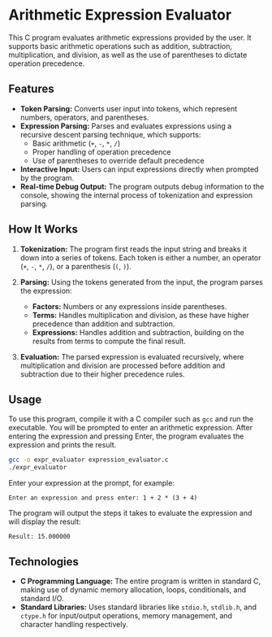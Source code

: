 # Arithmetic Expression Evaluator

This C program evaluates arithmetic expressions provided by the user. It supports basic arithmetic operations such as addition, subtraction, multiplication, and division, as well as the use of parentheses to dictate operation precedence.

## Features

- **Token Parsing:** Converts user input into tokens, which represent numbers, operators, and parentheses.
- **Expression Parsing:** Parses and evaluates expressions using a recursive descent parsing technique, which supports:
  - Basic arithmetic (`+`, `-`, `*`, `/`)
  - Proper handling of operation precedence
  - Use of parentheses to override default precedence
- **Interactive Input:** Users can input expressions directly when prompted by the program.
- **Real-time Debug Output:** The program outputs debug information to the console, showing the internal process of tokenization and expression parsing.

## How It Works

1. **Tokenization:** The program first reads the input string and breaks it down into a series of tokens. Each token is either a number, an operator (`+`, `-`, `*`, `/`), or a parenthesis (`(`, `)`).
   
2. **Parsing:** Using the tokens generated from the input, the program parses the expression:
   - **Factors:** Numbers or any expressions inside parentheses.
   - **Terms:** Handles multiplication and division, as these have higher precedence than addition and subtraction.
   - **Expressions:** Handles addition and subtraction, building on the results from terms to compute the final result.

3. **Evaluation:** The parsed expression is evaluated recursively, where multiplication and division are processed before addition and subtraction due to their higher precedence rules.

## Usage

To use this program, compile it with a C compiler such as `gcc` and run the executable. You will be prompted to enter an arithmetic expression. After entering the expression and pressing Enter, the program evaluates the expression and prints the result.

```bash
gcc -o expr_evaluator expression_evaluator.c
./expr_evaluator
```

Enter your expression at the prompt, for example:

```
Enter an expression and press enter: 1 + 2 * (3 + 4)
```

The program will output the steps it takes to evaluate the expression and will display the result:

```
Result: 15.000000
```

## Technologies

- **C Programming Language:** The entire program is written in standard C, making use of dynamic memory allocation, loops, conditionals, and standard I/O.
- **Standard Libraries:** Uses standard libraries like `stdio.h`, `stdlib.h`, and `ctype.h` for input/output operations, memory management, and character handling respectively.
